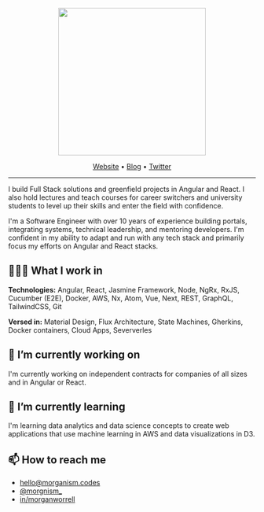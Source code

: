 <p align="center">
  <a href="https://www.linkedin.com/in/morganworrell/">
    <picture>
      <source media="(prefers-color-scheme: dark)" srcset="https://media.licdn.com/dms/image/D5616AQG3uND_j1_hKw/profile-displaybackgroundimage-shrink_350_1400/0/1688850924453?e=1695254400&v=beta&t=Rcz62lhmpZe0TRFtUim-YDFNXvlJY7qAsy9u4ZHi5Vg">
      <img src="https://media.licdn.com/dms/image/D5616AQG3uND_j1_hKw/profile-displaybackgroundimage-shrink_350_1400/0/1688850924453?e=1695254400&v=beta&t=Rcz62lhmpZe0TRFtUim-YDFNXvlJY7qAsy9u4ZHi5Vg" height="300">
    </picture>
  </a>
</p>

<p align="center">
  <a href="https://morganism.codes/">Website</a> •
  <a href="https://morganism.codes/posts">Blog</a> •
  <a href="https://twitter.com/morgnism_">Twitter</a>
</p>

---

I build Full Stack solutions and greenfield projects in Angular and React. I also hold lectures and teach courses for career switchers and university students to level up their skills and enter the field with confidence.

I'm a Software Engineer with over 10 years of experience building portals, integrating systems, technical leadership, and mentoring developers. I'm confident in my ability to adapt and run with any tech stack and primarily focus my efforts on Angular and React stacks.

## 👨🏽‍💻 What I work in

**Technologies:** Angular, React, Jasmine Framework, Node, NgRx, RxJS, Cucumber (E2E), Docker, AWS, Nx, Atom, Vue, Next, REST, GraphQL, TailwindCSS, Git

**Versed in:** Material Design, Flux Architecture, State Machines, Gherkins, Docker containers, Cloud Apps, Seververles

## 🔭 I’m currently working on

I'm currently working on independent contracts for companies of all sizes and in Angular or React.

## 🌱 I’m currently learning

I'm learning data analytics and data science concepts to create web applications that use machine learning in AWS and data visualizations in D3.

##  📫 How to reach me

- hello@morganism.codes
- [@morgnism_](https://twitter.com/morgnism_)
- [in/morganworrell](https://www.linkedin.com/in/morganworrell/)
